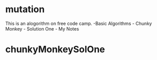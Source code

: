 # mutation

This is an alogorithm on free code camp.
    -Basic Algorithms
        - Chunky Monkey - Solution One
        - My Notes

# chunkyMonkeySolOne
